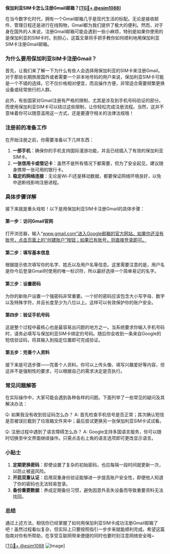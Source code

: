 **保加利亚SIM卡怎么注册Gmail邮箱？[[TG💪+ @esim1088](https://t.me/s/esim1088)]**

在当今数字化时代，拥有一个Gmail邮箱几乎是现代生活的标配。无论是接收邮件、管理日程还是进行在线购物，Gmail都为我们提供了极大的便利。然而，对于身在国外的人来说，注册Gmail邮箱可能会遇到一些小麻烦，特别是如果你使用的是保加利亚的SIM卡时。别担心，这篇文章将手把手教你如何顺利地用保加利亚SIM卡注册Gmail邮箱。

### 为什么要用保加利亚SIM卡注册Gmail？

首先，让我们来了解一下为什么有些人会选择用保加利亚的SIM卡来注册Gmail。对于那些长期旅居国外或者需要一个非本地号码的用户来说，保加利亚SIM卡可能是一个不错的选择。它不仅价格相对便宜，而且操作方便，非常适合需要频繁更换设备或经常旅行的人群。

此外，有些国家对Gmail注册有严格的限制，尤其是涉及到手机号码验证的部分。而使用保加利亚SIM卡可以绕过这些限制，让你轻松完成注册流程。当然，这并不意味着你可以随意滥用这一方式，还是要遵守相关的法律法规哦！

### 注册前的准备工作

在开始注册之前，你需要准备以下几样东西：

1. **一部手机**：确保你的手机支持国际漫游功能，并且已经插入了有效的保加利亚SIM卡。
2. **一张信用卡或借记卡**：虽然不是所有情况下都需要，但为了安全起见，建议随身携带一张可用的银行卡。
3. **稳定的网络连接**：无论是Wi-Fi还是移动数据，都要保证网络环境良好，以免中途断线影响注册进程。

### 具体步骤详解

接下来就是重头戏啦！以下是用保加利亚SIM卡注册Gmail的具体步骤：

#### 第一步：访问Gmail官网
打开浏览器，输入“www.gmail.com”进入Google邮箱的官方网站。如果你还没有账号，点击页面上的“创建账户”按钮；如果已有账号，则直接登录即可。

#### 第二步：填写基本信息
根据提示依次填写你的名字、姓氏以及用户名等信息。这里需要注意的是，用户名是你今后登录Gmail时使用的唯一标识符，所以最好选择一个简单易记的名字。

#### 第三步：设置密码
为你的新账户设置一个强密码非常重要。一个好的密码应该包含大小写字母、数字以及特殊字符，并且长度至少为八位以上。这样可以有效保护你的账户安全。

#### 第四步：验证手机号码
这是整个过程中最核心也是最容易出问题的地方之一。当系统要求你输入手机号码时，请务必填写与保加利亚SIM卡绑定的号码。随后你会收到一条来自Google的短信验证码，将其输入到指定位置即可完成验证。

#### 第五步：完善个人资料
接下来是可选步骤——完善个人资料。你可以上传头像、填写兴趣爱好等内容，但这并不是强制性的要求，可以根据自己的需求决定是否执行。

### 常见问题解答

在实际操作中，大家可能会遇到各种各样的问题。下面列举了一些常见的疑问及其解决办法：

Q: 如果我没有收到验证码怎么办？
A: 首先检查手机信号是否正常；其次确认短信是否被误拦截到了垃圾箱文件夹中；最后尝试更换另一张保加利亚SIM卡试试看。

Q: 注册过程中遇到了语言障碍怎么办？
A: Google支持多国语言服务，你可以随时切换至中文界面继续操作。只需点击右上角的语言选项即可更改显示语言。

### 小贴士

1. **定期更换密码**：即使设置了复杂的初始密码，也应每隔一段时间就更新一次，以防止被盗风险。
2. **开启双重认证**：启用双重身份验证能够进一步提高账户安全性，即便他人知道了你的密码也无法轻易登录。
3. **备份重要数据**：养成定期备份习惯，避免因意外丢失设备而导致重要资料无法找回。

### 总结

通过上述方法，相信你已经掌握了如何用保加利亚SIM卡成功注册Gmail邮箱了吧！虽然过程看似复杂，但实际上只要按照指引一步步来就能顺利完成。希望这篇指南对你有所帮助，在享受互联网带来便捷的同时也要时刻注意网络安全哦~

[[TG💪+ @esim1088](https://t.me/s/esim1088) ![Image](https://i.postimg.cc/4NQfJmqS/Snipaste-2025-05-13-00-14-12.png)]